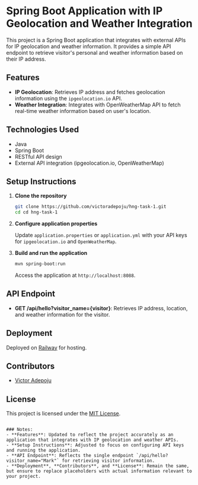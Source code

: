
# Spring Boot Application with IP Geolocation and Weather Integration

This project is a Spring Boot application that integrates with external APIs for IP geolocation and weather information. It provides a simple API endpoint to retrieve visitor's personal and weather information based on their IP address.

## Features

- **IP Geolocation**: Retrieves IP address and fetches geolocation information using the `ipgeolocation.io` API.
- **Weather Integration**: Integrates with OpenWeatherMap API to fetch real-time weather information based on user's location.

## Technologies Used

- Java
- Spring Boot
- RESTful API design
- External API integration (ipgeolocation.io, OpenWeatherMap)

## Setup Instructions

1. **Clone the repository**

   ```bash
   git clone https://github.com/victoradepoju/hng-task-1.git
   cd cd hng-task-1
   ```

2. **Configure application properties**

   Update `application.properties` or `application.yml` with your API keys for `ipgeolocation.io` and `OpenWeatherMap`.

3. **Build and run the application**

   ```bash
   mvn spring-boot:run
   ```

   Access the application at `http://localhost:8088`.

## API Endpoint

- **GET /api/hello?visitor_name={visitor}**: Retrieves IP address, location, and weather information for the visitor.

## Deployment

Deployed on [Railway](https://hng-task-1-production-8fea.up.railway.app/api/hello?visitor_name=%22Mark%22) for hosting. 

## Contributors

- [Victor Adepoju](https://github.com/victoradepoju)

## License

This project is licensed under the [MIT License](LICENSE).
```

### Notes:
- **Features**: Updated to reflect the project accurately as an application that integrates with IP geolocation and weather APIs.
- **Setup Instructions**: Adjusted to focus on configuring API keys and running the application.
- **API Endpoint**: Reflects the single endpoint `/api/hello?visitor_name="Mark"` for retrieving visitor information.
- **Deployment**, **Contributors**, and **License**: Remain the same, but ensure to replace placeholders with actual information relevant to your project.
